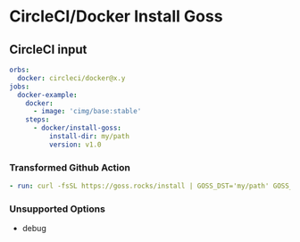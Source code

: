 # CircleCI/Docker Install Goss

## CircleCI input

```yaml
orbs:
  docker: circleci/docker@x.y
jobs:
  docker-example:
    docker:
      - image: 'cimg/base:stable'
    steps:
      - docker/install-goss:
          install-dir: my/path
          version: v1.0
```

### Transformed Github Action

```yaml
- run: curl -fsSL https://goss.rocks/install | GOSS_DST='my/path' GOSS_VER=v1.0 sh
```

### Unsupported Options

- debug
